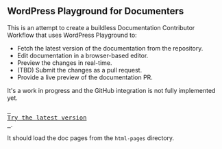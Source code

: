 ## WordPress Playground for Documenters

This is an attempt to create a buildless Documentation Contributor Workflow that uses WordPress Playground to:

* Fetch the latest version of the documentation from the repository.
* Edit documentation in a browser-based editor.
* Preview the changes in real-time.
* (TBD) Submit the changes as a pull request.
* Provide a live preview of the documentation PR.

It's a work in progress and the GitHub integration is not fully implemented yet.

[<kbd> <br>Try the latest version<br> </kbd>](https://playground.wordpress.net/?blueprint-url=https://raw.githubusercontent.com/adamziel/playground-docs-workflow/trunk/wp-docs-plugin/blueprint.json). 

It should load the doc pages from the `html-pages` directory.



